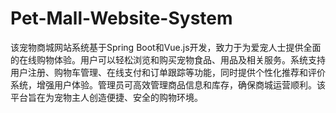 # Pet-Mall-Website-System
该宠物商城网站系统基于Spring Boot和Vue.js开发，致力于为爱宠人士提供全面的在线购物体验。用户可以轻松浏览和购买宠物食品、用品及相关服务。系统支持用户注册、购物车管理、在线支付和订单跟踪等功能，同时提供个性化推荐和评价系统，增强用户体验。管理员可高效管理商品信息和库存，确保商城运营顺利。该平台旨在为宠物主人创造便捷、安全的购物环境。
